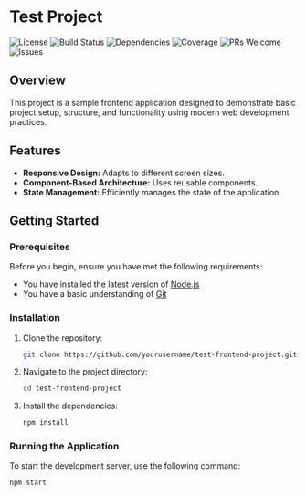 <!--
<p align="left" > <img src="assets/img/test.jpg" width="1000px"/> </p>
-->


# Test Project







![License](https://img.shields.io/badge/license-MIT-blue.svg)
![Build Status](https://img.shields.io/badge/build-passing-brightgreen)
![Dependencies](https://img.shields.io/badge/dependencies-up%20to%20date-brightgreen)
![Coverage](https://img.shields.io/badge/coverage-100%25-brightgreen)
![PRs Welcome](https://img.shields.io/badge/PRs-welcome-brightgreen)
![Issues](https://img.shields.io/github/issues/yourusername/test-frontend-project)



## Overview



This project is a sample frontend application designed to demonstrate basic project setup, structure, and functionality using modern web development practices.

## Features

- **Responsive Design:** Adapts to different screen sizes.
- **Component-Based Architecture:** Uses reusable components.
- **State Management:** Efficiently manages the state of the application.

## Getting Started

### Prerequisites

Before you begin, ensure you have met the following requirements:

- You have installed the latest version of [Node.js](https://nodejs.org/)
- You have a basic understanding of [Git](https://git-scm.com/)

### Installation

1. Clone the repository:

    ```bash
    git clone https://github.com/yourusername/test-frontend-project.git
    ```

2. Navigate to the project directory:

    ```bash
    cd test-frontend-project
    ```

3. Install the dependencies:

    ```bash
    npm install
    ```

### Running the Application

To start the development server, use the following command:

```bash
npm start
